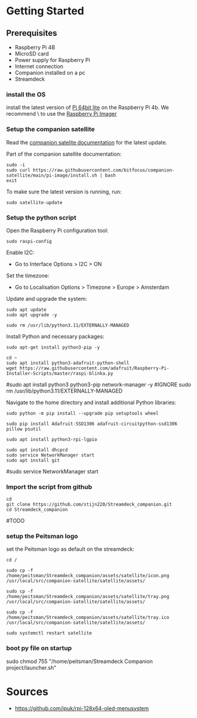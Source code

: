 # Getting Started

## Prerequisites
- Raspberry Pi 4B
- MicroSD card
- Power supply for Raspberry Pi
- Internet connection
- Companion installed on a pc
- Streamdeck

### install the OS
install the latest version of [Pi 64bit lite](https://downloads.raspberrypi.com/raspios_lite_arm64/images/raspios_lite_arm64-2024-03-15/2024-03-15-raspios-bookworm-arm64-lite.img.xz) on the Raspberry Pi 4b. We recommend
\ to use the [Raspberry Pi Imager](https://downloads.raspberrypi.org/imager/imager_latest.exe)


### Setup the companion satellite

Read the [companion satelite documentation](https://github.com/bitfocus/companion-satellite/blob/main/README.md) for the latest update.


Part of the companion satellite documentation:

```
sudo -i
sudo curl https://raw.githubusercontent.com/bitfocus/companion-satellite/main/pi-image/install.sh | bash
exit
```

To make sure the latest version is running, run:
```
sudo satellite-update
```


### Setup the python script

Open the Raspberry Pi configuration tool:

```
sudo raspi-config
```

Enable I2C:
- Go to Interface Options > I2C > ON

Set the timezone:
- Go to Localisation Options > Timezone > Europe > Amsterdam


Update and upgrade the system:
```
sudo apt update
sudo apt upgrade -y

sudo rm /usr/lib/python3.11/EXTERNALLY-MANAGED
```

Install Python and necessary packages:
```
sudo apt-get install python3-pip -y
```
```
cd ~
sudo apt install python3-adafruit-python-shell
wget https://raw.githubusercontent.com/adafruit/Raspberry-Pi-Installer-Scripts/master/raspi-blinka.py
```

#sudo apt install python3 python3-pip network-manager -y
#IGNORE sudo rm /usr/lib/python3.11/EXTERNALLY-MANAGED

Navigate to the home directory and install additional Python libraries:
```
sudo python -m pip install --upgrade pip setuptools wheel

sudo pip install Adafruit-SSD1306 adafruit-circuitpython-ssd1306 pillow psutil

sudo apt install python3-rpi-lgpio

sudo apt install dhcpcd
sudo service NetworkManager start
sudo apt install git
```

#sudo service NetworkManager start

### Import the script from github
```
cd
git clone https://github.com/stijn220/Streamdeck_companion.git
cd Streamdeck_companion
```


#TODO
### setup the Peitsman logo
set the Peitsman logo as default on the streamdeck:
```
cd /

sudo cp -f /home/peitsman/Streamdeck_companion/assets/satellite/icon.png /usr/local/src/companion-satellite/satellite/assets/

sudo cp -f /home/peitsman/Streamdeck_companion/assets/satellite/tray.png /usr/local/src/companion-satellite/satellite/assets/

sudo cp -f /home/peitsman/Streamdeck_companion/assets/satellite/tray.ico /usr/local/src/companion-satellite/satellite/assets/

sudo systemctl restart satellite
```

### boot py file on startup
sudo chmod 755 "/home/peitsman/Streamdeck Companion project/launcher.sh"



# Sources 
- https://github.com/jpuk/rpi-128x64-oled-menusystem
